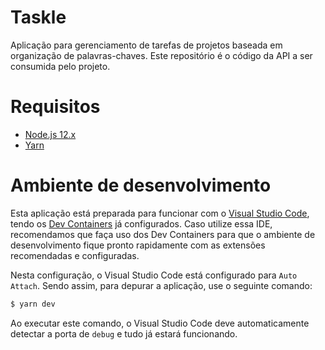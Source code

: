 # Taskle
Aplicação para gerenciamento de tarefas de projetos baseada em organização de palavras-chaves.
Este repositório é o código da API a ser consumida pelo projeto.

# Requisitos
- [Node.js 12.x](https://nodejs.org)
- [Yarn](https://yarnpkg.com/getting-started/install)

# Ambiente de desenvolvimento
Esta aplicação está preparada para funcionar com o [Visual Studio Code](https://code.visualstudio.com), tendo os [Dev Containers](https://code.visualstudio.com/docs/remote/containers) já configurados. Caso utilize essa IDE, recomendamos que faça uso dos Dev Containers para que o ambiente de desenvolvimento fique pronto rapidamente com as extensões recomendadas e configuradas.

Nesta configuração, o Visual Studio Code está configurado para `Auto Attach`. Sendo assim, para depurar a aplicação, use o seguinte comando:

```bash
$ yarn dev
```

Ao executar este comando, o Visual Studio Code deve automaticamente detectar a porta de `debug` e tudo já estará funcionando.